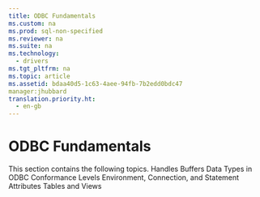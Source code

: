 ```yaml
---
title: ODBC Fundamentals
ms.custom: na
ms.prod: sql-non-specified
ms.reviewer: na
ms.suite: na
ms.technology: 
  - drivers
ms.tgt_pltfrm: na
ms.topic: article
ms.assetid: bdaa40d5-1c63-4aee-94fb-7b2edd0bdc47
manager:jhubbard
translation.priority.ht: 
  - en-gb
---
```

# ODBC Fundamentals
<?xml version="1.0" encoding="utf-8"?>
<developerConceptualDocument xmlns="http://ddue.schemas.microsoft.com/authoring/2003/5" xmlns:xlink="http://www.w3.org/1999/xlink" xmlns:xsi="http://www.w3.org/2001/XMLSchema-instance" xsi:schemaLocation="http://ddue.schemas.microsoft.com/authoring/2003/5 http://dduestorage.blob.core.windows.net/ddueschema/developer.xsd">
  <introduction>
    <para>This section contains the following topics.  </para>
    <list class="bullet">
      <listItem>
        <para>             <legacyLink xlink:href="f663101e-a4cc-402b-b9d7-84d5e975be71">Handles</legacyLink>           </para>
      </listItem>
      <listItem>
        <para>             <legacyLink xlink:href="42c5226c-cb40-4d1e-809f-2ea50ce6bd55">Buffers</legacyLink>           </para>
      </listItem>
      <listItem>
        <para>             <legacyLink xlink:href="7332d93e-44db-4132-9c10-988dbc13369e">Data Types in ODBC</legacyLink>           </para>
      </listItem>
      <listItem>
        <para>             <legacyLink xlink:href="f776d467-5d5d-4761-9043-3dad5f73c610">Conformance Levels</legacyLink>           </para>
      </listItem>
      <listItem>
        <para>             <legacyLink xlink:href="9e15b276-3b7a-428a-b72f-a3ddfe1ba1ce">Environment, Connection, and Statement Attributes</legacyLink>           </para>
      </listItem>
      <listItem>
        <para>             <legacyLink xlink:href="72cef4bd-13be-430e-9b6a-c75b60f9d1dc">Tables and Views</legacyLink>           </para>
      </listItem>
    </list>
  </introduction>
  <relatedTopics />
</developerConceptualDocument>